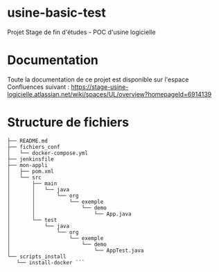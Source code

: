 # usine-basic-test
Projet Stage de fin d'études - POC d'usine logicielle

# Documentation
Toute la documentation de ce projet est disponible sur l'espace Confluences suivant : https://stage-usine-logicielle.atlassian.net/wiki/spaces/UL/overview?homepageId=6914139 

# Structure de fichiers
```.
├── README.md 
├── fichiers_conf
│   └── docker-compose.yml
├── jenkinsfile
├── mon-appli
│   ├── pom.xml
│   └── src
│       ├── main
│       │   └── java
│       │       └── org
│       │           └── exemple
│       │               └── demo
│       │                   └── App.java
│       └── test
│           └── java
│               └── org
│                   └── exemple
│                       └── demo
│                           └── AppTest.java
└── scripts_install
   └── install-docker ```
